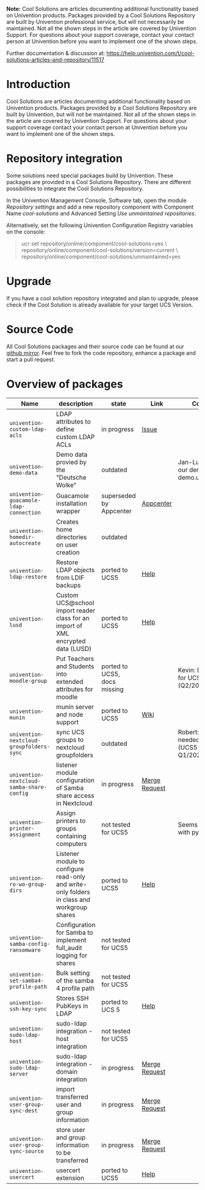 
**Note:** Cool Solutions are articles documenting additional functionality based on Univention products. Packages provided by a Cool Solutions Repository are built by Univention professional service, but will not necessarily be maintained. Not all the shown steps in the article are covered by Univention Support. For questions about your support coverage, contact your contact person at Univention before you want to implement one of the shown steps.

Further documentation & discussion at: <https://help.univention.com/t/cool-solutions-articles-and-repository/11517>


# Introduction

Cool Solutions are articles documenting additional functionality based on Univention products. Packages provided by a Cool Solutions Repository are built by Univention, but will not be maintained.
Not all of the shown steps in the article are covered by Univention Support. For questions about your support coverage contact your contact person at Univention before you want to implement one of the shown steps.

# Repository integration

Some solutions need special packages build by Univention. These packages are provided in a Cool Solutions Repository. There are different possibilities to integrate the Cool Solutions Repository.

In the Univention Management Console, Software tab, open the module *Repository settings* and add a new repository component with Component Name *cool-solutions* and Advanced Setting *Use unmaintained repositories*.

Alternatively, set the following Univention Configuration Registry variables on the console:

> ucr set repository/online/component/cool-solutions=yes \\
> repository/online/component/cool-solutions/version=current \\
> repository/online/component/cool-solutions/unmaintained=yes

# Upgrade
If you have a cool solution repository integrated and plan to upgrade, please check if the Cool Solution is already available for your target UCS Version.

# Source Code

All Cool Solutions packages and their source code can be found at our [github mirror](https://github.com/univention/cool-solutions). Feel free to fork the code repository, enhance a package and start a pull request.


# Overview of packages

| Name                                      | description                                                                                 | state                        | Link                                                                                                                              | Comment                                                       | Customer(s)                                   | responsible     |
|-------------------------------------------|---------------------------------------------------------------------------------------------|------------------------------|-----------------------------------------------------------------------------------------------------------------------------------|---------------------------------------------------------------|-----------------------------------------------|-----------------|
| `univention-custom-ldap-acls`             | LDAP attributes to define custom LDAP ACLs                                                  | in progress                  | [Issue](https://git.knut.univention.de/univention/prof-services/cool-solutions/-/issues/6)                                        |                                                               |                                               |                 |
| `univention-demo-data`                    | Demo data provied by the "Deutsche Wolke"                                                   | outdated                     |                                                                                                                                   | Jan-Luca: Used for our demo instance demo.univention.de       | univention                                    |                 |
| `univention-guacamole-ldap-connection`    | Guacamole installation wrapper                                                              | superseded by Appcenter      | [Appcenter](https://www.univention.de/produkte/univention-app-center/app-katalog/guacamole/)                                      |                                                               |                                               |                 |
| `univention-homedir-autocreate`           | Creates home directories on user creation                                                   | outdated                     |                                                                                                                                   |                                                               | IKT-Ost                                       | Timo            |
| `univention-ldap-restore`                 | Restore LDAP objects from LDIF backups                                                      | ported to UCS5               | [Help](https://help.univention.com/t/cool-solution-restore-ldap-objects-attributes-and-memberships/20839)                         |                                                               |                                               | DirkA, Oliver   |
| `univention-lusd`                         | Custom UCS@school import reader class for an import of XML encrypted data (LUSD)            | ported to UCS5               | [Help](https://help.univention.com/t/cool-solution-lusd-erweiterung-fur-ucs-5-0/20176)                                            |                                                               | Stadt Kassel, LK Kassel, Fulda, Wetteraukreis | Tim, Oliver     |
| `univention-moodle-group`                 | Put Teachers and Students into extended attributes for moodle                               | ported to UCS5, docs missing |                                                                                                                                   | Kevin: Developed for UCS 5 (Q2/2022)                          | Digital Cloak                                 | Kevin           |
| `univention-munin`                        | munin server and node support                                                               | ported to UCS5               | [Wiki](https://wiki.univention.de/index.php?title=Cool_Solution_-_Install_and_integration_of_Munin)                               |                                                               | LK Kassel                                     | Abdul Rahman    |
| `univention-nextcloud-groupfolders-sync`  | sync UCS groups to nextcloud groupfolders                                                   | outdated                     |                                                                                                                                   | Robert: maybe still needed in Fulda (UCS5 upgrade in Q1/2023) | Fulda                                         | Robert          |
| `univention-nextcloud-samba-share-config` | listener module configuration of Samba share access in Nextcloud                            | in progress                  | [Merge Request](https://git.knut.univention.de/univention/prof-services/cool-solutions/-/merge_requests/11)                       |                                                               | LK Kassel                                     | Abdul Rahman    |
| `univention-printer-assignment`           | Assign printers to groups containing computers                                              | not tested for UCS5          |                                                                                                                                   | Seems to still work with python 2.7                           | LMZ, LK Kassel                                | LukasR          |
| `univention-ro-wo-group-dirs`             | Listener module to configure read-only and write-only folders in class and workgroup shares | ported to UCS5               | [Help](https://help.univention.com/t/cool-solution-automatic-creation-of-write-read-only-folders-in-class-workgroup-shares/12319) |                                                               | Stadt Chemnitz                                | Björn           |
| `univention-samba-config-ransomware`      | Configuration for Samba to implement full_audit logging for shares                          | not tested for UCS5          |                                                                                                                                   |                                                               |                                               |                 |
| `univention-set-samba4-profile-path`      | Bulk setting of the samba 4 profile path                                                    | not tested for UCS5          |                                                                                                                                   |                                                               |                                               |                 |
| `univention-ssh-key-sync`                 | Stores SSH PubKeys in LDAP                                                                  | ported to UCS 5              | [Help](https://help.univention.com/t/cool-solution-sync-ssh-keys-via-ldap/21315)                                                  |                                                               | Stadt Kassel                                  | Oliver          |
| `univention-sudo-ldap-host`               | sudo-ldap integration - host integration                                                    | not tested for UCS5          |                                                                                                                                   |                                                               |                                               |                 |
| `univention-sudo-ldap-server`             | sudo-ldap integration - domain integration                                                  | in progress                  | [Merge Request](https://git.knut.univention.de/univention/prof-services/cool-solutions/-/merge_requests/14)                       |                                                               |                                               | Oliver, Florian |
| `univention-user-group-sync-dest`         | import transferred user and group information                                               | in progress                  | [Merge Request](https://git.knut.univention.de/univention/prof-services/cool-solutions/-/merge_requests/9)                        |                                                               |                                               | Julian          |
| `univention-user-group-sync-source`       | store user and group information to be transferred                                          | in progress                  | [Merge Request](https://git.knut.univention.de/univention/prof-services/cool-solutions/-/merge_requests/9)                        |                                                               |                                               | Julian          |
| `univention-usercert`                     | usercert extension                                                                          | ported to UCS5               | [Help](https://help.univention.com/t/cool-solution-creation-and-management-of-user-and-windows-certificates/11782)                |                                                               | LTBB                                          | Timo, Jannik    |

